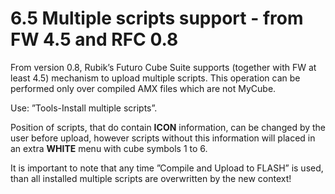 # 6.5 Multiple scripts support - from FW 4.5 and RFC 0.8

From version 0.8, Rubik’s Futuro Cube Suite supports \(together with FW at least 4.5\) mechanism to upload multiple scripts. This operation can be performed only over compiled AMX files which are not MyCube. 

Use: ”Tools-Install multiple scripts”. 

Position of scripts, that do contain **ICON** information, can be changed by the user before upload, however scripts without this information will placed in an extra **WHITE** menu with cube symbols 1 to 6.

It is important to note that any time ”Compile and Upload to FLASH” is used, than all installed multiple scripts are overwritten by the new context!

